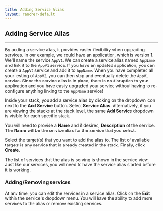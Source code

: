 ```yaml
---
title: Adding Service Alias
layout: rancher-default
---
```


## Adding Service Alias
---

By adding a service alias, it provides easier flexibility when upgrading services. In our example, we could have an application, which is version 1. We'll name the service `AppV1`. We can create a service alias named `AppName` and link it to the `AppV1` service. If you have an updated application, you can create a `AppV2` service and add it to `AppName`. When you have completed all your testing of `AppV2`, you can then stop and eventually delete the `AppV1` service. Since the service alias is in place, there is no disruption to your application and you have easily upgraded your service without having to re-configure anything linking to the `AppName` service!

Inside your stack, you add a service alias by clicking on the dropdown icon next to the **Add Service** button. Select **Service Alias**. Alternatively, if you are viewing the stacks at the stack level, the same **Add Service** dropdown is visible for each specific stack.

You will need to provide a **Name** and if desired, **Description** of the service. The **Name** will be the service alias for the service that you select. 

Select the target(s) that you want to add the alias to. The list of available targets is any service that is already created in the stack. Finally, click **Create**.

The list of services that the alias is serving is shown in the service view. Just like our services, you will need to have the service alias started before it is working.

### Adding/Removing services

At any time, you can edit the services in a service alias. Click on the **Edit** within the service's dropdown menu. You will have the ability to add more services to the alias or remove existing services.
